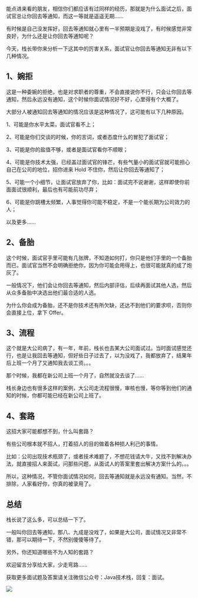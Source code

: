 能点进来看的朋友，相信你们都应该有过同样的经历，那就是为什么面试之后，面试官总让你回去等通知，而这一等就是遥遥无期……

有时候是自己没发挥好，回去等通知就心里有一半预期是没戏了，有时候感觉非常良好，为什么还是让你回去等通知呢？

今天，栈长带你来分析一下这其中的厉害关系，面试官让你回去等通知无非有以下几种情况。

##  1、婉拒

这是一种委婉的拒绝，也是对求职者的尊重，不会直接说你不行，只会让你回去等通知，然后永远没有通知，这个时候你面试情况好不好，心里得有个大概了。

大部分人被通知回去等通知的情况应该是这种情况了，这可能有以下几种原因。

1、可能是你水平太菜，面试官看不上；

2、可能是你们交谈的时候，你的言词，或者态度什么的冒犯了面试官；

3、可能是你的盐值不够，或者是面试官看你不顺眼；

4、可能是你技术太强，已经盖过面试官的锋芒，有些气量小的面试官就可能担心自己在公司的地位，招你进来 Hold 不住你，然后让你回去等通知了；

5、可能一个小细节，让面试官放弃了你，比如：面试完不说谢谢，这样即使你前面面试很顺利，最后也有可能前功尽弃；

6、可能是你跳槽太频繁，人事觉得你可能不稳定，不是一个能长期为公司效力的人；

以及更多……

## 2、备胎

这个时候，面试官手里可能有几张牌，不知道如何打，你只是他们手里的一个备胎而已，面试官当然不会明确拒绝你，因为你可能会用得上，也很可能就真的成了炮灰了。

一般情况下，他们会让你回去等通知，然后内部评估，后续再面试其他人选，然后从众多备胎中决选出他们最合适的人选。

为什么你会成为备胎，还不是你技术还有所欠缺，还达不到他们的要求呗，否则你会直接上位，拿下 Offer。

## 3、流程

这个就是大公司病了，有一年，年前，栈长也去某大公司面试过。当时面试感觉还行，也是让我回去等通知，但好些日子过去了，以为没戏了，我都放弃了，结果年后上班一个月了又通知我去谈工资。。。

那个时候，我都在新公司上班一个月了，自然就没去谈了……

栈长身边也有很多这样的案例，大公司走流程很慢，审核也慢，等你等到他们的通知的时候，你都可能已经在新公司上班了。

## 4、套路

这招大家可能都想不到，什么叫套路？

有些公司根本就不招人，打着招人的目的做着各种损人利己的事情。

比如：公司出现技术瓶颈了，或者技术难题了，不想花钱请大牛，又找不到解决办法，就直接招人来面试，问那些问题，从面试人的答案里套出解决方案什么的。。。

所以，这种情况，不管你面试情况如何，回去等通知就是永远没有通知。当然，不排除，人家看好你，你真的被录用了。

## 总结

栈长说了这么多，可以总结一下了。

一般叫你回去等通知，那八、九成是没戏了，如果是大公司，面试情况又非常不错，那可以期待一下，不然别傻傻等待了。

另外，你还知道哪些不为人知的套路？

欢迎留言分享给大家，少走弯路……

获取更多面试题及答案请关注微信公众号：Java技术栈，回复：面试。

![](http://img.javastack.cn/javastack.png)


